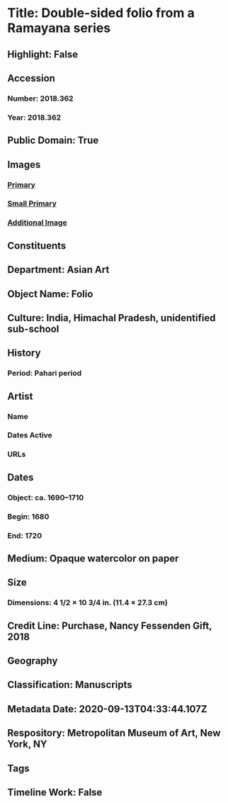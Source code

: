 # Title: Double-sided folio from a Ramayana series
## Highlight: False
## Accession
### Number: 2018.362
### Year: 2018.362
## Public Domain: True
## Images
### [Primary](https://images.metmuseum.org/CRDImages/as/original/DP-19336-001.jpg)
### [Small Primary](https://images.metmuseum.org/CRDImages/as/web-large/DP-19336-001.jpg)
### [Additional Image](https://images.metmuseum.org/CRDImages/as/original/DP-19336-002.jpg)
## Constituents
## Department: Asian Art
## Object Name: Folio
## Culture: India, Himachal Pradesh, unidentified sub-school
## History
### Period: Pahari period
## Artist
### Name
### Dates Active
### URLs
## Dates
### Object: ca. 1690–1710
### Begin: 1680
### End: 1720
## Medium: Opaque watercolor on paper
## Size
### Dimensions: 4 1/2 × 10 3/4 in. (11.4 × 27.3 cm)
## Credit Line: Purchase, Nancy Fessenden Gift, 2018
## Geography
## Classification: Manuscripts
## Metadata Date: 2020-09-13T04:33:44.107Z
## Respository: Metropolitan Museum of Art, New York, NY
## Tags
## Timeline Work: False